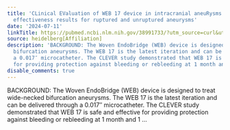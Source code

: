 ```yaml
---
title: 'CLinical EValuation of WEB 17 device in intracranial aneuRysms (CLEVER): 1-year
  effectiveness results for ruptured and unruptured aneurysms'
date: '2024-07-11'
linkTitle: https://pubmed.ncbi.nlm.nih.gov/38991733/?utm_source=curl&utm_medium=rss&utm_campaign=pubmed-2&utm_content=1FakS-2QOkCT8HsMOQP1bCRQ4YzyumYOmxmF0moLsQ3dFB1E9V&fc=20220326224207&ff=20240712181613&v=2.18.0.post9+e462414
source: heidelberg[Affiliation]
description: 'BACKGROUND: The Woven EndoBridge (WEB) device is designed to treat wide-necked
  bifurcation aneurysms. The WEB 17 is the latest iteration and can be delivered through
  a 0.017″ microcatheter. The CLEVER study demonstrated that WEB 17 is safe and effective
  for providing protection against bleeding or rebleeding at 1 month and 1 ...'
disable_comments: true
---
```

BACKGROUND: The Woven EndoBridge (WEB) device is designed to treat wide-necked bifurcation aneurysms. The WEB 17 is the latest iteration and can be delivered through a 0.017″ microcatheter. The CLEVER study demonstrated that WEB 17 is safe and effective for providing protection against bleeding or rebleeding at 1 month and 1 ...